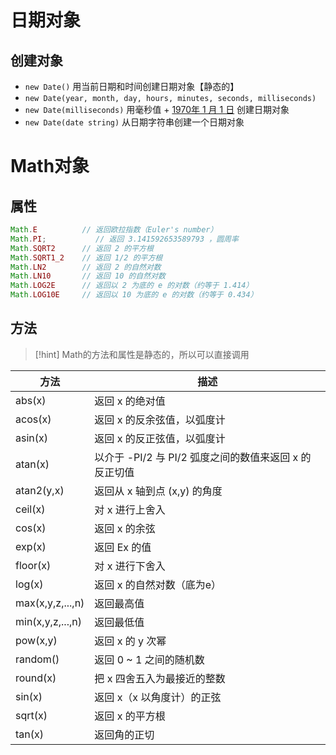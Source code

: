 # 日期对象
## 创建对象
- `new Date()`  用当前日期和时间创建日期对象【静态的】
- `new Date(year, month, day, hours, minutes, seconds, milliseconds)`
- `new Date(milliseconds)`  用毫秒值 + <u>1970年 1 月 1 日</u> 创建日期对象
- `new Date(date string)`  从日期字符串创建一个日期对象
# Math对象
## 属性
```js
Math.E          // 返回欧拉指数（Euler's number）
Math.PI;           // 返回 3.141592653589793 ，圆周率
Math.SQRT2      // 返回 2 的平方根
Math.SQRT1_2    // 返回 1/2 的平方根
Math.LN2        // 返回 2 的自然对数
Math.LN10       // 返回 10 的自然对数
Math.LOG2E      // 返回以 2 为底的 e 的对数（约等于 1.414）
Math.LOG10E     // 返回以 10 为底的 e 的对数（约等于 0.434）
```


## 方法
>[!hint] Math的方法和属性是静态的，所以可以直接调用

|方法|描述|
|---|---|
|abs(x)|返回 x 的绝对值|
|acos(x)|返回 x 的反余弦值，以弧度计|
|asin(x)|返回 x 的反正弦值，以弧度计|
|atan(x)|以介于 -PI/2 与 PI/2 弧度之间的数值来返回 x 的反正切值|
|atan2(y,x)|返回从 x 轴到点 (x,y) 的角度|
|ceil(x)|对 x 进行上舍入|
|cos(x)|返回 x 的余弦|
|exp(x)|返回 Ex 的值|
|floor(x)|对 x 进行下舍入|
|log(x)|返回 x 的自然对数（底为e）|
|max(x,y,z,...,n)|返回最高值|
|min(x,y,z,...,n)|返回最低值|
|pow(x,y)|返回 x 的 y 次幂|
|random()|返回 0 ~ 1 之间的随机数|
|round(x)|把 x 四舍五入为最接近的整数|
|sin(x)|返回 x（x 以角度计）的正弦|
|sqrt(x)|返回 x 的平方根|
|tan(x)|返回角的正切|










